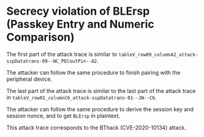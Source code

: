 # Secrecy violation of BLErsp (Passkey Entry and Numeric Comparison)

The first part of the attack trace is similar to `tableV_row09_columnA2_attack-sspDatatrans-09--NC_PECoutPin--A2`.

The attacker can follow the same procedure to finish pairing with the peripheral device.

The last part of the attack trace is similar to the last part of the attack trace in `tableV_row01_columnC6_attack-sspDatatrans-01--JW--C6`.

The attacker can follow the same procedure to derive the session key and session nonce, and to get `BLErsp` in plaintext.

This attack trace corresponds to the BThack (CVE-2020-10134) attack.